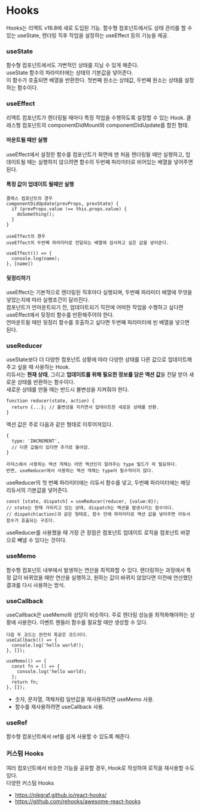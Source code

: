 # Hooks
Hooks는 리액트 v16.8에 새로 도입된 기능. 함수형 컴포넌트에서도 상태 관리를 할 수 있는 useState, 렌더링 직후 작업을 설정하는 useEffect 등의 기능을 제공. 

### useState
함수형 컴포넌트에서도 가변적인 상태를 지닐 수 있게 해준다.<br/>
useState 함수의 파라미터에는 상태의 기본값을 넣어준다.<br/>
이 함수가 호출되면 배열을 반환한다. 첫번째 원소는 상태값, 두번째 원소는 상태를 설정하는 함수이다.

### useEffect
리액트 컴포넌트가 렌더링될 때마다 특정 작업을 수행하도록 설정할 수 있는 Hook. 클래스형 컴포넌트의 componentDidMount와 componentDidUpdate를 합친 형태.<br/>

#### 마운트될 때만 실행
useEffect에서 설정한 함수를 컴포넌트가 화면에 맨 처음 렌더링될 때만 실행하고, 업데이트될 때는 실행하지 않으려면 함수의 두번째 파라미터로 비어있는 배열을 넣어주면 된다.

#### 특정 값이 업데이트 될때만 실행
```
클래스 컴포넌트의 경우
componentDidUpdate(prevProps, prevState) {
  if (prevProps.value !== this.props.value) {
    doSomething();
  }
}

useEffect의 경우
useEffect의 두번째 파라미터로 전달되는 배열에 검사하고 싶은 값을 넣어준다.

useEffect(() => {
  console.log(name);
}, [name])
```

#### 뒷정리하기
useEffect는 기본적으로 렌더링된 직후마다 실행되며, 두번째 파라미터 배열에 무엇을 넣었는지에 따라 실행조건이 달라진다.<br/>
컴포넌트가 언마운트되기 전, 업데이트되기 직전에 어떠한 작업을 수행하고 싶다면 useEffect에서 뒷정리 함수를 반환해주어야 한다.<br/>
언마운트될 때만 뒷정리 함수를 호출하고 싶다면 두번째 파라미터에 빈 배열을 넣으면 된다.


### useReducer
useState보다 더 다양한 컴포넌트 상황에 따라 다양한 상태를 다른 값으로 업데이트해 주고 싶을 때 사용하는 Hook.<br/>
리듀서는 <b>현재 상태</b>, 그리고 <b>업데이트를 위해 필요한 정보를 담은 액션 값</b>을 전달 받아 새로운 상태를 반환하는 함수이다.<br/>
새로운 상태를 만들 때는 반드시 불변성을 지켜줘야 한다.
```
function reducer(state, action) {
  return {...}; // 불변성을 지키면서 업데이트한 새로운 상태를 반환.
}
```
액션 값은 주로 다음과 같은 형태로 이루어져있다.
```
{
  type: 'INCREMENT',
  // 다른 값들이 있다면 추가로 들어감.
}

리덕스에서 사용하는 액션 객체는 어떤 액션인지 알려주는 type 필드가 꼭 필요하다.
반면, useReducer에서 사용하는 액션 객체는 type이 필수적이지 않다.
```
useReducer의 첫 번째 파라미터에는 리듀서 함수를 넣고, 두번째 파라미터에는 해당 리듀서의 기본값을 넣어준다.
```
const [state, dispatch] = useReducer(reducer, {value:0});
// state는 현재 가리키고 있는 상태, dispatch는 액션을 발생시키는 함수이다.
// dispatch(action)과 같은 형태로, 함수 안에 파라미터로 액션 값을 넣어주면 리듀서 함수가 호출되는 구조다.
```
useReducer를 사용했을 때 가장 큰 장점은 컴포넌트 업데이트 로직을 컴포넌트 바깥으로 빼낼 수 있다는 것이다.

### useMemo
함수형 컴포넌트 내부에서 발생하는 연산을 최적화할 수 있다. 렌더링하는 과정에서 특정 값이 바뀌었을 때만 연산을 실행하고, 원하는 값이 바뀌지 않았다면 이전에 연산했던 결과를 다시 사용하는 방식.

### useCallback
useCallback은 useMemo와 상당히 비슷하다. 주로 렌더링 성능을 최적화해야하는 상황에 사용한다. 이벤트 핸들러 함수를 필요할 때만 생성할 수 있다.
```
다음 두 코드는 완전히 똑같은 코드이다.
useCallback(() => {
  console.log('hello world!);
}, []);

useMemo(() => {
  const fn = () => {
    console.log('hello world);
  };
  return fn;
}, []);
```
- 숫자, 문자열, 객체처럼 일반값을 재사용하려면 useMemo 사용.
- 함수를 재사용하려면 useCallback 사용.

### useRef
함수형 컴포넌트에서 ref를 쉽게 사용할 수 있도록 해준다.

### 커스텀 Hooks
여러 컴포넌트에서 비슷한 기능을 공유할 경우, Hook로 작성하여 로직을 재사용할 수도 있다.<br/>
다양한 커스텀 Hooks
- https://nikgraf.github.io/react-hooks/
- https://github.com/rehooks/awesome-react-hooks